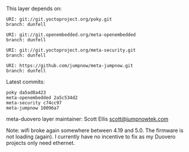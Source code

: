 This layer depends on:

    URI: git://git.yoctoproject.org/poky.git
    branch: dunfell

    URI: git://git.openembedded.org/meta-openembedded
    branch: dunfell

    URI: git://git.yoctoproject.org/meta-security.git
    branch: dunfell

    URI: https://github.com/jumpnow/meta-jumpnow.git
    branch: dunfell

Latest commits:

    poky da5ad8a423
    meta-openembedded 2a5c534d2
    meta-security c74cc97
    meta-jumpnow 10096a7

meta-duovero layer maintainer: Scott Ellis <scott@jumpnowtek.com>

Note: wifi broke again somewhere between 4.19 and 5.0.
      The firmware is not loading (again). I currently have
      no incentive to fix as my Duovero projects only need
      ethernet.
